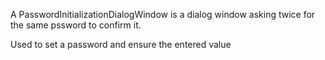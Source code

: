 A PasswordInitializationDialogWindow is a dialog window asking twice for the same pssword to confirm it.Used to set a password and ensure the entered value